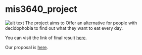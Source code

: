 # mis3640_project
![alt text](https://github.com/ywang7-vivian/mis3640_project/blob/master/5.png)
The project aims to Offer an alternative for people with decidophobia to find out what they want to eat every day.

You can visit the link of final result [here](https://mis3640-random-restaurant.herokuapp.com/).

Our proposal is [here](proposal.md).
